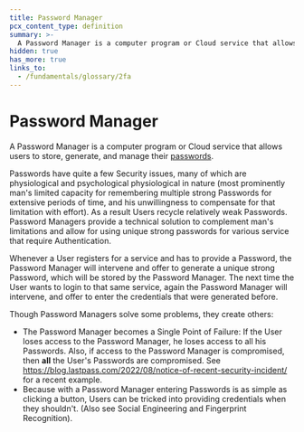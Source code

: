 ```yaml
---
title: Password Manager
pcx_content_type: definition
summary: >-
  A Password Manager is a computer program or Cloud service that allows users to store, generate, and manage their [passwords](/fundamentals/glossary/2fa/#password).
hidden: true
has_more: true
links_to:
  - /fundamentals/glossary/2fa
---
```


# Password Manager

A Password Manager is a computer program or Cloud service that allows users to store, generate, and manage their [passwords](/fundamentals/glossary/2fa/#passwords).

Passwords have quite a few Security issues, many of which are physiological and psychological physiological in nature (most prominently man's limited capacity for remembering multiple strong Passwords for extensive periods of time, and his unwillingness to compensate for that limitation with effort). As a result Users recycle relatively weak Passwords. Password Managers provide a technical solution to complement man's limitations and allow for using unique strong passwords for various service that require Authentication.

Whenever a User registers for a service and has to provide a Password, the Password Manager will intervene and offer to generate a unique strong Password, which will be stored by the Password Manager. The next time the User wants to login to that same service, again the Password Manager will intervene, and offer to enter the credentials that were generated before.

Though Password Managers solve some problems, they create others:

- The Password Manager becomes a Single Point of Failure: If the User loses access to the Password Manager, he loses access to all his Passwords. Also, if access to the Password Manager is compromised, then **all** the User's Passwords are compromised. See https://blog.lastpass.com/2022/08/notice-of-recent-security-incident/ for a recent example.
- Because with a Password Manager entering Passwords is as simple as clicking a button, Users can be tricked into providing credentials when they shouldn't. (Also see Social Engineering and Fingerprint Recognition).
